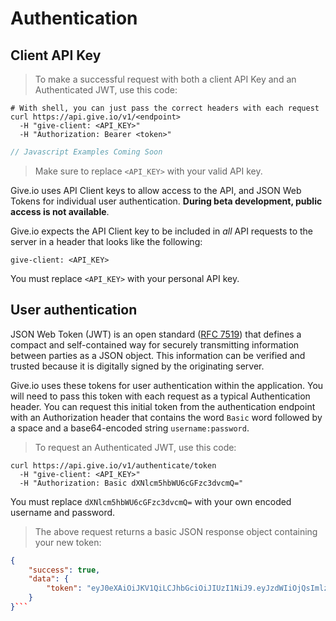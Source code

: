 # Authentication

## Client API Key

> To make a successful request with both a client API Key and an Authenticated JWT, use this code:

```shell
# With shell, you can just pass the correct headers with each request
curl https://api.give.io/v1/<endpoint>
  -H "give-client: <API_KEY>"
  -H "Authorization: Bearer <token>"
```

```javascript
// Javascript Examples Coming Soon
```

> Make sure to replace `<API_KEY>` with your valid API key.

Give.io uses API Client keys to allow access to the API, and JSON Web Tokens for individual user authentication. **During beta development, public access is not available**.

Give.io expects the API Client key to be included in *all* API requests to the server in a header that looks like the following:

`give-client: <API_KEY>`

<aside class="notice">
You must replace <code>&lt;API_KEY&gt;</code> with your personal API key.
</aside>


## User authentication

JSON Web Token (JWT) is an open standard ([RFC 7519](https://tools.ietf.org/html/rfc7519)) that defines a compact and self-contained way for securely transmitting information between parties as a JSON object. This information can be verified and trusted because it is digitally signed by the originating server.

Give.io uses these tokens for user authentication within the application. You will need to pass this token with each request as a typical Authentication header. You can request this initial token from the authentication endpoint with an Authorization header that contains the word `Basic` word followed by a space and a base64-encoded string `username:password`.

> To request an Authenticated JWT, use this code:

```shell
curl https://api.give.io/v1/authenticate/token
  -H "give-client: <API_KEY>"
  -H "Authorization: Basic dXNlcm5hbWU6cGFzc3dvcmQ="
```

<aside class="notice">
You must replace <code>dXNlcm5hbWU6cGFzc3dvcmQ=</code> with your own encoded username and password.
</aside>


> The above request returns a basic JSON response object containing your new token:

```json
{
    "success": true,
    "data": {
        "token": "eyJ0eXAiOiJKV1QiLCJhbGciOiJIUzI1NiJ9.eyJzdWIiOjQsImlzcyI6Imh0dHA6Ly9sb2NhbGhvc3Q6ODg4OC9tZXNhbi1sYXJhdmVsLWp3dC1hdXRoZW50aWNhdGlvbjIvcHVibGljL2FwaS9sb2dpbiIsImlhdCI6MTUwMjU2NzE5MSwiZXhwIjoxNTAyNTcwNzkxLCJuYmYiOjE1MDI1NjcxOTEsImp0aSI6IkVIVWV6dVp0UDhhSmQ2QUUifQ.OjlzNKmTItphLs29B7WsFstmrtgDW2qE7gv26LcR3Og"
    }
}```
